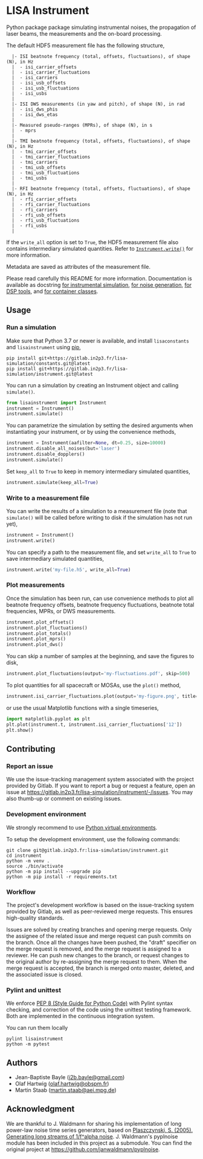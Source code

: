 # LISA Instrument

Python package package simulating instrumental noises, the propagation of laser beams, the measurements and the on-board processing.

The default HDF5 measurement file has the following structure,

```text
  |- ISI beatnote frequency (total, offsets, fluctuations), of shape (N), in Hz
  |  - isi_carrier_offsets
  |  - isi_carrier_fluctuations
  |  - isi_carriers
  |  - isi_usb_offsets
  |  - isi_usb_fluctuations
  |  - isi_usbs
  |
  |- ISI DWS measurements (in yaw and pitch), of shape (N), in rad
  |  - isi_dws_phis
  |  - isi_dws_etas
  |
  |- Measured pseudo-ranges (MPRs), of shape (N), in s
  |  - mprs
  |
  |- TMI beatnote frequency (total, offsets, fluctuations), of shape (N), in Hz
  |  - tmi_carrier_offsets
  |  - tmi_carrier_fluctuations
  |  - tmi_carriers
  |  - tmi_usb_offsets
  |  - tmi_usb_fluctuations
  |  - tmi_usbs
  |
  |- RFI beatnote frequency (total, offsets, fluctuations), of shape (N), in Hz
  |  - rfi_carrier_offsets
  |  - rfi_carrier_fluctuations
  |  - rfi_carriers
  |  - rfi_usb_offsets
  |  - rfi_usb_fluctuations
  |  - rfi_usbs
  |
```

If the `write_all` option is set to `True`, the HDF5 measurement file also contains intermediary simulated quantities. Refer to [`Instrument.write()`](https://gitlab.in2p3.fr/lisa-simulation/instrument/-/blob/master/lisainstrument/instrument.py) for more information.

Metadata are saved as attributes of the measurement file.

Please read carefully this README for more information. Documentation is available as docstring [for instrumental simulation](https://gitlab.in2p3.fr/lisa-simulation/instrument/-/blob/master/lisainstrument/instrument.py), [for noise generation](https://gitlab.in2p3.fr/lisa-simulation/instrument/-/blob/master/lisainstrument/noises.py), [for DSP tools](https://gitlab.in2p3.fr/lisa-simulation/instrument/-/blob/master/lisainstrument/dsp.py), and [for container classes](https://gitlab.in2p3.fr/lisa-simulation/instrument/-/blob/master/lisainstrument/containers.py).

## Usage

### Run a simulation

Make sure that Python 3.7 or newer is available, and install `lisaconstants` and `lisainstrument` using [pip](https://pip.pypa.io/en/stable/),

```shell
pip install git+https://gitlab.in2p3.fr/lisa-simulation/constants.git@latest
pip install git+https://gitlab.in2p3.fr/lisa-simulation/instrument.git@latest
```

You can run a simulation by creating an Instrument object and calling `simulate()`.

```python
from lisainstrument import Instrument
instrument = Instrument()
instrument.simulate()
```

You can parametrize the simulation by setting the desired arguments when instantiating your instrument, or by using the convenience methods,

```python
instrument = Instrument(aafilter=None, dt=0.25, size=10000)
instrument.disable_all_noises(but='laser')
instrument.disable_dopplers()
instrument.simulate()
```

Set `keep_all` to `True` to keep in memory intermediary simulated quantities,

```python
instrument.simulate(keep_all=True)
```

### Write to a measurement file

You can write the results of a simulation to a measurement file (note that `simulate()` will be called before writing to disk if the simulation has not run yet),

```python
instrument = Instrument()
instrument.write()
```

You can specify a path to the measurement file, and set `write_all` to `True` to save intermediary simulated quantities,

```python
instrument.write('my-file.h5', write_all=True)
```

### Plot measurements

Once the simulation has been run, can use convenience methods to plot all beatnote frequency offsets, beatnote frequency fluctuations, beatnote total frequencies, MPRs, or DWS measurements.

```python
instrument.plot_offsets()
instrument.plot_fluctuations()
instrument.plot_totals()
instrument.plot_mprs()
instrument.plot_dws()
```

You can skip a number of samples at the beginning, and save the figures to disk,

```python
instrument.plot_fluctuations(output='my-fluctuations.pdf', skip=500)
```

To plot quantities for all spacecraft or MOSAs, use the `plot()` method,

```python
instrument.isi_carrier_fluctuations.plot(output='my-figure.png', title='ISI Carrier Fluctuations')
```

or use the usual Matplotlib functions with a single timeseries,

```python
import matplotlib.pyplot as plt
plt.plot(instrument.t, instrument.isi_carrier_fluctuations['12'])
plt.show()
```

## Contributing

### Report an issue

We use the issue-tracking management system associated with the project provided by Gitlab. If you want to report a bug or request a feature, open an issue at <https://gitlab.in2p3.fr/lisa-simulation/instrument/-/issues>. You may also thumb-up or comment on existing issues.

### Development environment

We strongly recommend to use [Python virtual environments](https://docs.python.org/3/tutorial/venv.html).

To setup the development environment, use the following commands:

```shell
git clone git@gitlab.in2p3.fr:lisa-simulation/instrument.git
cd instrument
python -m venv .
source ./bin/activate
python -m pip install --upgrade pip
python -m pip install -r requirements.txt
```

### Workflow

The project's development workflow is based on the issue-tracking system provided by Gitlab, as well as peer-reviewed merge requests. This ensures high-quality standards.

Issues are solved by creating branches and opening merge requests. Only the assignee of the related issue and merge request can push commits on the branch. Once all the changes have been pushed, the "draft" specifier on the merge request is removed, and the merge request is assigned to a reviewer. He can push new changes to the branch, or request changes to the original author by re-assigning the merge request to them. When the merge request is accepted, the branch is merged onto master, deleted, and the associated issue is closed.

### Pylint and unittest

We enforce [PEP 8 (Style Guide for Python Code)](https://www.python.org/dev/peps/pep-0008/) with Pylint syntax checking, and correction of the code using the unittest testing framework. Both are implemented in the continuous integration system.

You can run them locally

```shell
pylint lisainstrument
python -m pytest
```

## Authors

* Jean-Baptiste Bayle (j2b.bayle@gmail.com)
* Olaf Hartwig (olaf.hartwig@obspm.fr)
* Martin Staab (martin.staab@aei.mpg.de)

## Acknowledgment

We are thankful to J. Waldmann for sharing his implementation of long power-law noise time series generators, based on [Plaszczynski, S. (2005). Generating long streams of 1/f^alpha noise](https://doi.org/10.1142/S0219477507003635). J. Waldmann's pyplnoise module has been included in this project as a submodule. You can find the original project at <https://github.com/janwaldmann/pyplnoise>.
